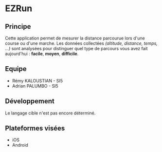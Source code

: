 # EZRun

## Principe

Cette application permet de mesurer la distance parcourue lors d'une course ou d'une marche. Les données collectées *(altitude, distance, temps, ...)* sont analysées pour distinguer quel type de parcours vous avez fait aujourd'hui : __facile__, __moyen__, __difficile__.

## Equipe
* Rémy KALOUSTIAN - SI5
* Adrian PALUMBO - SI5

## Développement
Le langage cible n'est pas encore déterminé.

## Plateformes visées
* iOS
* Android
